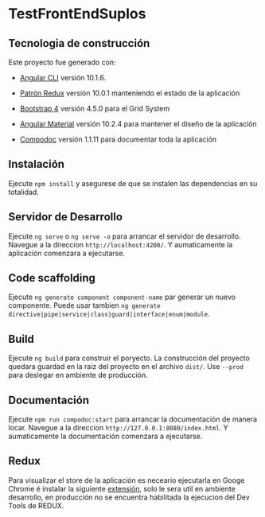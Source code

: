 # TestFrontEndSuplos
## Tecnologia de construcción

Este proyecto fue generado con:

- [Angular CLI](https://github.com/angular/angular-cli) versión 10.1.6.

- [Patrón Redux](https://ngrx.io/) versión 10.0.1 manteniendo el estado de la aplicación

- [Bootstrap 4](https://getbootstrap.com/) versión 4.5.0 para el Grid System

- [Angular Material](https://material.angular.io/) versión 10.2.4 para mantener el diseño de la aplicación

- [Compodoc](https://compodoc.app/) versión 1.1.11 para documentar toda la aplicación

## Instalación

Ejecute `npm install` y asegurese de que se instalen las dependencias en su totalidad.

## Servidor de Desarrollo

Ejecute `ng serve` o `ng serve -o` para arrancar el servidor de desarrollo. Navegue a la direccion `http://localhost:4200/`. Y aumaticamente la aplicación comenzara a ejecutarse.

## Code scaffolding

Ejecute `ng generate component component-name` par generar un nuevo componente. Puede usar tambien `ng generate directive|pipe|service|class|guard|interface|enum|module`.

## Build

Ejecute `ng build` para construir el poryecto. La construcción del proyecto quedara guardad en la raiz del proyecto en el archivo `dist/`. Use `--prod` para deslegar en ambiente de producción.

## Documentación

Ejecute `npm run compodoc:start` para arrancar la documentación de manera locar. Navegue a la direccion `http://127.0.0.1:8080/index.html`. Y aumaticamente la documentación comenzara a ejecutarse.

## Redux

Para visualizar el store de la aplicación es neceario ejecutarla en Googe Chrome é instalar la siguiente [extensión](https://chrome.google.com/webstore/detail/redux-devtools/lmhkpmbekcpmknklioeibfkpmmfibljd?hl=es),
solo le sera util en ambiente desarrollo, en producción no se encuentra habilitada la ejecucion del Dev Tools de REDUX. 
